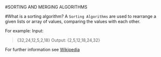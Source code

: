 #SORTING AND MERGING ALGORITHMS

#What is a sorting algorithm?
A `Sorting Algorithms` are used to rearrange a given lists or array of values, comparing the values 
with each other.

For example:
Input:
> {32,24,12,5,2,18}
Output:
>{2,5,12,18,24,32}

For further information see [Wikipedia](https://en.wikipedia.org/wiki/Sorting_algorithm)
